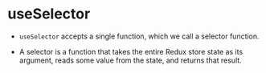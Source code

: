 # useSelector

- `useSelector` accepts a single function, which we call a selector function. 

- A selector is a function that takes the entire Redux store state as its argument, reads some value from the state, and returns that result.





